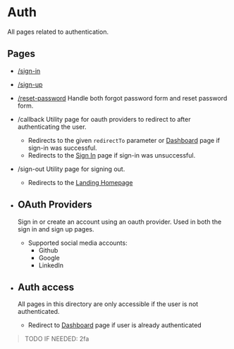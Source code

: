 # Auth
  All pages related to authentication.   

  ## Pages
  - [/sign-in](./sign-in/README.md)
  - [/sign-up](./sign-up/README.md)
  - [/reset-password](./reset-password/README.md)
    Handle both forgot password form and reset password form.
  - /callback
    Utility page for oauth providers to redirect to after authenticating the user.
    - Redirects to the given `redirectTo` parameter or [Dashboard](../../dashboard/README.md) page if sign-in was successful.
    - Redirects to the [Sign In](./sign-in/README.md) page if sign-in was unsuccessful.
  - /sign-out
    Utility page for signing out.
    - Redirects to the [Landing Homepage](../../(landing)/README.md)

  - ## OAuth Providers
    Sign in or create an account using an oauth provider.
    Used in both the sign in and sign up pages.
    - Supported social media accounts:
      - Github
      - Google
      - LinkedIn
   
  - ## Auth access
    All pages in this directory are only accessible if the user is not authenticated.
    - Redirect to [Dashboard](../../../dashboard/README.md) page if user is already authenticated

  > TODO IF NEEDED: 2fa